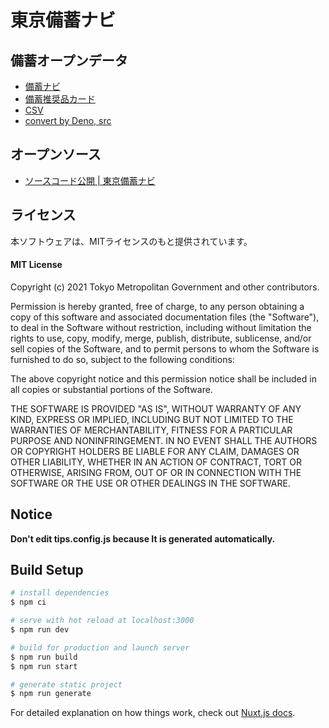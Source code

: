 # 東京備蓄ナビ

## 備蓄オープンデータ

- [備蓄ナビ](https://code4fukui.github.io/tokyobichikunavi/csv/)
- [備蓄推奨品カード](https://code4fukui.github.io/tokyobichikunavi/csv/card.html)
- [CSV](csv/stockpile_list.csv.csv)
- [convert by Deno, src](csv/makeCSV.js)
## オープンソース

- [ソースコード公開 | 東京備蓄ナビ](https://www.bichiku.metro.tokyo.lg.jp/download/)

## ライセンス
本ソフトウェアは、MITライセンスのもと提供されています。

#### MIT License
Copyright (c) 2021 Tokyo Metropolitan Government and other contributors.  

Permission is hereby granted, free of charge, to any person obtaining a copy of this software and associated documentation files (the "Software"), to deal in the Software without  restriction, including without limitation the rights to use, copy, modify, merge, publish, distribute, sublicense, and/or sell copies of the Software, and to permit persons to whom the Software is furnished to do so, subject to the following conditions:  

The above copyright notice and this permission notice shall be included in all copies or substantial portions of the Software.  

THE SOFTWARE IS PROVIDED "AS IS", WITHOUT WARRANTY OF ANY KIND, EXPRESS OR IMPLIED, INCLUDING BUT NOT LIMITED TO THE WARRANTIES OF MERCHANTABILITY, FITNESS FOR A PARTICULAR PURPOSE AND NONINFRINGEMENT. IN NO EVENT SHALL THE AUTHORS OR COPYRIGHT HOLDERS BE LIABLE FOR ANY CLAIM, DAMAGES OR OTHER LIABILITY, WHETHER IN AN ACTION OF CONTRACT, TORT OR OTHERWISE, ARISING FROM, OUT OF OR IN CONNECTION WITH THE SOFTWARE OR THE USE OR OTHER DEALINGS IN THE SOFTWARE.

## Notice

**Don't edit tips.config.js because It is generated automatically.**

## Build Setup

```bash
# install dependencies
$ npm ci

# serve with hot reload at localhost:3000
$ npm run dev

# build for production and launch server
$ npm run build
$ npm run start

# generate static project
$ npm run generate
```

For detailed explanation on how things work, check out [Nuxt.js docs](https://nuxtjs.org).

